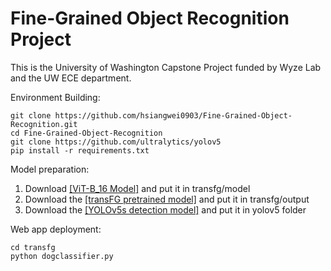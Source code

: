 # Fine-Grained Object Recognition Project

This is the University of Washington Capstone Project funded by Wyze Lab and the UW ECE department.

Environment Building:
```
git clone https://github.com/hsiangwei0903/Fine-Grained-Object-Recognition.git
cd Fine-Grained-Object-Recognition
git clone https://github.com/ultralytics/yolov5
pip install -r requirements.txt
```

Model preparation:
1. Download [[ViT-B_16 Model]](https://drive.google.com/drive/folders/12iHLSfN_zYDwWt2BmR4wwBfV83GUFeAG) and put it in transfg/model
2. Download the [[transFG pretrained model]](https://drive.google.com/drive/folders/1_fCMORZiUWMCpfdMzc-OLfFNaFYYwths) and put it in transfg/output
3. Download the [[YOLOv5s detection model]](https://drive.google.com/file/d/100EkA7zlxuQElRKkMBvCwjBdz1Qz1Hd4/view) and put it in yolov5 folder

Web app deployment:
```
cd transfg
python dogclassifier.py
```
